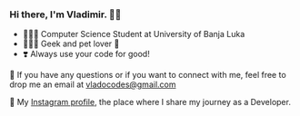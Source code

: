 ###  Hi there, I'm Vladimir. 👋🏻

- 👨🏻‍🎓 Computer Science Student at University of Banja Luka
- 👨🏻‍💻 Geek and pet lover 🐾
- ❣️ Always use your code for good!

📧 If you have any questions or if you want to connect with me, feel free to drop me an email at vladocodes@gmail.com

🔖 My [Instagram profile](https://www.instagram.com/vlado.codes/), the place where I share my journey as a Developer.
